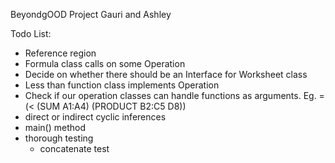 BeyondgOOD Project
Gauri and Ashley

Todo List:
- Reference region
- Formula class calls on some Operation
- Decide on whether there should be an Interface for Worksheet class
- Less than function class implements Operation
- Check if our operation classes can handle functions as arguments. Eg.  =(< (SUM A1:A4) (PRODUCT B2:C5 D8))
- direct or indirect cyclic inferences
- main() method
- thorough testing
    - concatenate test
    
